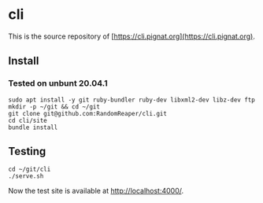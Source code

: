 # cli
This is the source repository of [https://cli.pignat.org](https://cli.pignat.org).

## Install
### Tested on unbunt 20.04.1
```
sudo apt install -y git ruby-bundler ruby-dev libxml2-dev libz-dev ftp
mkdir -p ~/git && cd ~/git
git clone git@github.com:RandomReaper/cli.git
cd cli/site
bundle install
```

## Testing
```
cd ~/git/cli
./serve.sh
```
Now the test site is available at [http://localhost:4000/](http://localhost:4000/).
